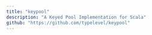 ```yaml
---
title: "keypool"
description: "A Keyed Pool Implementation for Scala"
github: "https://github.com/typelevel/keypool"
---
```

